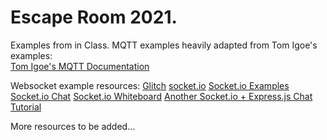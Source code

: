 # Escape Room 2021. 
Examples from in Class. 
MQTT examples heavily adapted from Tom Igoe's examples:  
[Tom Igoe's MQTT Documentation](https://tigoe.github.io/mqtt-examples/ "Tom Igoe's MQTT documentation")
  
Websocket example resources: 
[Glitch](https://glitch.com/ "glitch.com - easy and free hosting setup") 
[socket.io](https://socket.io/ "great for realtime web stuff") 
[Socket.io Examples](https://github.com/socketio/socket.io/tree/master/examples "Socket.io Examples") 
[Socket.io Chat](https://github.com/socketio/socket.io/tree/master/examples/chat "Socket.io chat example") 
[Socket.io Whiteboard](https://github.com/socketio/socket.io/tree/master/examples/whiteboard "Socket.io chat example") 
[Another Socket.io + Express.js Chat Tutorial](https://www.tutorialspoint.com/socket.io/index.htm "Another express and socket io tutorial") 
 
More resources to be added...

